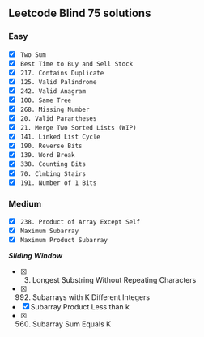 ## Leetcode Blind 75 solutions

### Easy
- [x] `Two Sum`
- [x] `Best Time to Buy and Sell Stock`
- [x] `217. Contains Duplicate `
- [x] `125. Valid Palindrome`
- [x] `242. Valid Anagram`
- [x] `100. Same Tree`
- [x] `268. Missing Number`
- [x] `20. Valid Parantheses`
- [x] `21. Merge Two Sorted Lists (WIP)`
- [x] `141. Linked List Cycle`
- [x] `190. Reverse Bits`
- [x] `139. Word Break`
- [x] `338. Counting Bits`
- [x] `70. Clmbing Stairs`
- [x] `191. Number of 1 Bits`

### Medium
- [x] `238. Product of Array Except Self`
- [x] `Maximum Subarray`
- [x] `Maximum Product Subarray`

***Sliding Window***
- [x] 3. Longest Substring Without Repeating Characters
- [x] 992. Subarrays with K Different Integers
- [x] Subarray Product Less than k
- [x] 560. Subarray Sum Equals K
